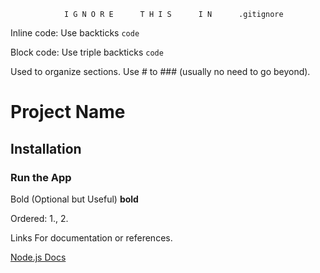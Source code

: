





                I G N O R E      T H I S      I N      .gitignore 


Inline code: Use backticks ``code``

Block code: Use triple backticks ```code```



Used to organize sections. Use # to ### (usually no need to go beyond).

# Project Name
## Installation
### Run the App


Bold (Optional but Useful)
**bold**



Ordered: 1., 2.


Links
For documentation or references.

[Node.js Docs](https://nodejs.org)